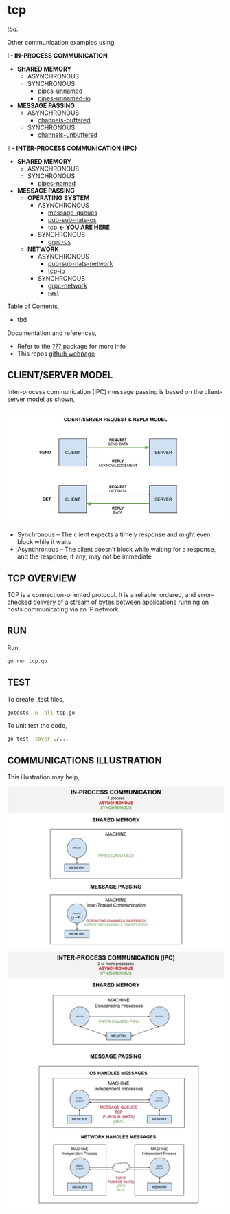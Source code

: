 # tcp

_tbd._

Other communication examples using,

**I - IN-PROCESS COMMUNICATION**

* **SHARED MEMORY**
  * ASYNCHRONOUS
  * SYNCHRONOUS
    * [pipes-unnamed](https://github.com/JeffDeCola/my-go-examples/tree/master/in-process-communication/shared-memory/synchronous/pipes-unnamed)
    * [pipes-unnamed-io](https://github.com/JeffDeCola/my-go-examples/tree/master/in-process-communication/shared-memory/synchronous/pipes-unnamed-io)
* **MESSAGE PASSING**
  * ASYNCHRONOUS
    * [channels-buffered](https://github.com/JeffDeCola/my-go-examples/tree/master/in-process-communication/message-passing/asynchronous/channels-buffered)
  * SYNCHRONOUS
    * [channels-unbuffered](https://github.com/JeffDeCola/my-go-examples/tree/master/in-process-communication/message-passing/synchronous/channels-unbuffered)

**II - INTER-PROCESS COMMUNICATION (IPC)**

* **SHARED MEMORY**
  * ASYNCHRONOUS
  * SYNCHRONOUS
    * [pipes-named](https://github.com/JeffDeCola/my-go-examples/tree/master/inter-process-communication-ipc/shared-memory/synchronous/pipes-named)
* **MESSAGE PASSING**
  * **OPERATING SYSTEM**
    * ASYNCHRONOUS
      * [message-queues](https://github.com/JeffDeCola/my-go-examples/tree/master/inter-process-communication-ipc/message-passing/operating-system/asynchronous/message-queues)
      * [pub-sub-nats-os](https://github.com/JeffDeCola/my-go-examples/tree/master/inter-process-communication-ipc/message-passing/operating-system/asynchronous/pub-sub-nats-os)
      * [tcp](https://github.com/JeffDeCola/my-go-examples/tree/master/inter-process-communication-ipc/message-passing/operating-system/asynchronous/tcp)
        **<- YOU ARE HERE**
    * SYNCHRONOUS
      * [grpc-os](https://github.com/JeffDeCola/my-go-examples/tree/master/inter-process-communication-ipc/message-passing/operating-system/synchronous/grpc-os)
  * **NETWORK**
    * ASYNCHRONOUS
      * [pub-sub-nats-network](https://github.com/JeffDeCola/my-go-examples/tree/master/inter-process-communication-ipc/message-passing/network/asynchronous/pub-sub-nats-network)
      * [tcp-ip](https://github.com/JeffDeCola/my-go-examples/tree/master/inter-process-communication-ipc/message-passing/network/asynchronous/tcp-ip)
    * SYNCHRONOUS
      * [grpc-network](https://github.com/JeffDeCola/my-go-examples/tree/master/inter-process-communication-ipc/message-passing/network/synchronous/grpc-network)
      * [rest](https://github.com/JeffDeCola/my-go-examples/tree/master/inter-process-communication-ipc/message-passing/network/synchronous/rest)

Table of Contents,

* tbd

Documentation and references,

* Refer to the
  [???](https://pkg.go.dev/????)
  package for more info
* This repos [github webpage](https://jeffdecola.github.io/my-go-examples/)

## CLIENT/SERVER MODEL

Inter-process communication (IPC) message passing is based on the
client-server model as shown,

![IMAGE - client-server-request-and-reply-model.jpg - IMAGE](../../../../../docs/pics/inter-process-communication/client-server-request-and-reply-model.jpg)

* Synchronous – The client expects a timely response and might
  even block while it waits
* Asynchronous – The client doesn’t block while waiting for a response,
  and the response, if any, may not be immediate

## TCP OVERVIEW

TCP is a connection-oriented protocol. It is a reliable, ordered,
and error-checked delivery of a stream of bytes between applications
running on hosts communicating via an IP network.

## RUN

Run,

```bash
go run tcp.go
```

## TEST

To create _test files,

```bash
gotests -w -all tcp.go
```

To unit test the code,

```bash
go test -cover ./... 
```

## COMMUNICATIONS ILLUSTRATION

This illustration may help,

![IMAGE - communications-overview.jpg - IMAGE](../../../../../docs/pics/in-process-communication/communications-overview.jpg)
